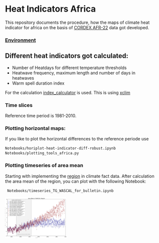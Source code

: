 # Heat Indicators Africa

This repository documents the procedure, how the maps of climate heat indicator for africa on the basis of [CORDEX AFR-22](https://cordex.org/experiment-guidelines/cordex-cmip5/cordex-core/cordex-core-simulations/) data got developed.

### [Environment](ENVIRONMENT.md)


## Different heat indicators got calculated:

* Number of Heatdays for different temperature thresholds
* Heatwave frequency, maximum length and number of days in heatwaves
* Warm spell duration index

For the calculation [index_calculator](https://github.com/climate-service-center/index_calculator) is used. This is using [xclim](https://github.com/Ouranosinc/xclim)

### Time slices

Reference time period is 1981-2010.
	 

### Plotting horizontal maps:

If you like to plot the horizontal differences to the reference periode use

    Notebooks/horiplot-heat-indicator-diff-robust.ipynb
    Notebooks/plotting_tools_africa.py



### Plotting timeseries of area mean

Starting with implementing the [region](REGION.md) in climate fact data.
After calculation the area mean of the region,
you can plot with the following Notebook:

     Notebooks/timeseries_TG_WASCAL_for_bulletin.ipynb


<img src="plots/line_plot_year_T_anomaly.png" alt="TS" width="40%" />





